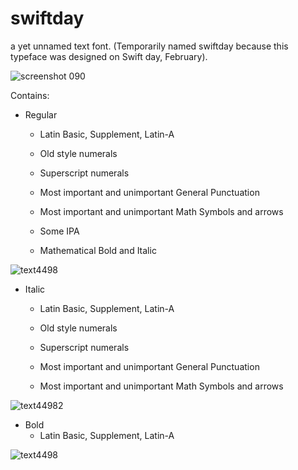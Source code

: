 # swiftday
a yet unnamed text font. (Temporarily named swiftday because this typeface was designed on Swift day, February).

![screenshot 090](https://cloud.githubusercontent.com/assets/2556986/6320363/01ab1b48-baa9-11e4-8987-f62b9dae81a4.png)

Contains:

* Regular
  * Latin Basic, Supplement, Latin-A
  * Old style numerals
  * Superscript numerals
  
  * Most important and unimportant General Punctuation
  * Most important and unimportant Math Symbols and arrows
  
  * Some IPA
  
  * Mathematical Bold and Italic
 
![text4498](https://cloud.githubusercontent.com/assets/2556986/6322490/74d6fc06-bae3-11e4-8cd0-1d97b13133b6.png)

  
* Italic
  * Latin Basic, Supplement, Latin-A
  * Old style numerals
  * Superscript numerals
  
  * Most important and unimportant General Punctuation
  * Most important and unimportant Math Symbols and arrows

![text44982](https://cloud.githubusercontent.com/assets/2556986/6322491/75cfb90e-bae3-11e4-9b85-eb5db168575d.png)


* Bold
  * Latin Basic, Supplement, Latin-A

![text4498](https://cloud.githubusercontent.com/assets/2556986/6364243/5eab95ec-bc71-11e4-956b-b1e125b2001b.png)
